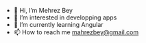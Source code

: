 - 👋 Hi, I’m Mehrez Bey
- 👀 I’m interested in developping apps
- 🌱 I’m currently learning Angular
- 📫 How to reach me mahrezbey@gmail.com

<!---
mehrezbey/mehrezbey is a ✨ special ✨ repository because its `README.md` (this file) appears on your GitHub profile.
You can click the Preview link to take a look at your changes.
--->
